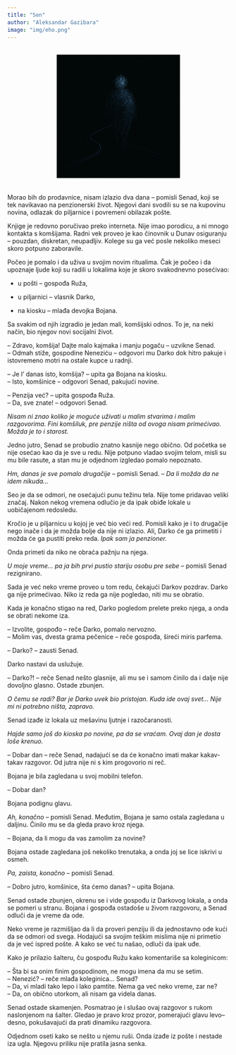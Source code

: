 ```yaml
---
title: "Sen"
author: "Aleksandar Gazibara"
image: "img/eho.png"
---
```




<div style="text-align: center; margin: 2rem 0;">
  <img src="img/sen.png" width="280" alt="Sen"></div>

Morao bih do prodavnice, nisam izlazio dva dana – pomisli Senad, koji se tek navikavao na penzionerski život. Njegovi dani svodili su se na kupovinu novina, odlazak do piljarnice i povremeni obilazak pošte. 

Knjige je redovno poručivao preko interneta. Nije imao porodicu, a ni mnogo kontakta s komšijama. Radni vek proveo je kao činovnik u Dunav osiguranju – pouzdan, diskretan, neupadljiv. Kolege su ga već posle nekoliko meseci skoro potpuno zaboravile.

Počeo je pomalo i da uživa u svojim novim ritualima. Čak je počeo i da upoznaje ljude koji su radili u lokalima koje je skoro svakodnevno posećivao:

-   u pošti – gospođa Ruža,
    
-   u piljarnici – vlasnik Darko,
    
-   na kiosku – mlađa devojka Bojana.
    

Sa svakim od njih izgradio je jedan mali, komšijski odnos. To je, na neki način, bio njegov novi socijalni život.

– Zdravo, komšija! Dajte malo kajmaka i manju pogaču – uzvikne Senad.  
– Odmah stiže, gospodine Neneziću – odgovori mu Darko dok hitro pakuje i istovremeno motri na ostale kupce u radnji.

– Je l’ danas isto, komšija? – upita ga Bojana na kiosku.  
– Isto, komšinice – odgovori Senad, pakujući novine.

– Penzija već? – upita gospođa Ruža.  
– Da, sve znate! – odgovori Senad.

_Nisam ni znao koliko je moguće uživati u malim stvarima i malim razgovorima. Fini komšiluk, pre penzije ništa od ovoga nisam primećivao. Možda je to i starost._

Jedno jutro, Senad se probudio znatno kasnije nego obično. Od početka se nije osećao kao da je sve u redu. Nije potpuno vladao svojim telom, misli su mu bile rasute, a stan mu je odjednom izgledao pomalo nepoznato.

_Hm, danas je sve pomalo drugačije_ – pomisli Senad. – _Da li možda da ne idem nikuda…_

Seo je da se odmori, ne osećajući punu težinu tela. Nije tome pridavao veliki značaj. Nakon nekog vremena odlučio je da ipak obiđe lokale u uobičajenom redosledu.

Kročio je u piljarnicu u kojoj je već bio veći red. Pomisli kako je i to drugačije nego inače i da je možda bolje da nije ni izlazio. Ali, Darko će ga primetiti i možda će ga pustiti preko reda. _Ipak sam ja penzioner._

Onda primeti da niko ne obraća pažnju na njega.

_U moje vreme… pa ja bih prvi pustio stariju osobu pre sebe_ – pomisli Senad rezignirano.

Sada je već neko vreme proveo u tom redu, čekajući Darkov pozdrav. Darko ga nije primećivao. Niko iz reda ga nije pogledao, niti mu se obratio.

Kada je konačno stigao na red, Darko pogledom prelete preko njega, a onda se obrati nekome iza.

– Izvolite, gospođo – reče Darko, pomalo nervozno.  
– Molim vas, dvesta grama pečenice – reče gospođa, šireći miris parfema.

– Darko? – zausti Senad.

Darko nastavi da uslužuje.

– Darko?! – reče Senad nešto glasnije, ali mu se i samom činilo da i dalje nije dovoljno glasno. Ostade zbunjen.

_O čemu se radi? Bar je Darko uvek bio pristojan. Kuda ide ovaj svet… Nije mi ni potrebno ništa, zapravo._

Senad izađe iz lokala uz mešavinu ljutnje i razočaranosti.

_Hajde samo još do kioska po novine, pa da se vraćam. Ovaj dan je dosta loše krenuo._

– Dobar dan – reče Senad, nadajući se da će konačno imati makar kakav-takav razgovor. Od jutra nije ni s kim progovorio ni reč.

Bojana je bila zagledana u svoj mobilni telefon.

– Dobar dan?

Bojana podignu glavu.

_Ah, konačno_ – pomisli Senad. Međutim, Bojana je samo ostala zagledana u daljinu. Činilo mu se da gleda pravo kroz njega.

– Bojana, da li mogu da vas zamolim za novine?

Bojana ostade zagledana još nekoliko trenutaka, a onda joj se lice iskrivi u osmeh.

_Pa, zaista, konačno_ – pomisli Senad.

– Dobro jutro, komšinice, šta ćemo danas? – upita Bojana.

Senad ostade zbunjen, okrenu se i vide gospođu iz Darkovog lokala, a onda se pomeri u stranu. Bojana i gospođa ostadoše u živom razgovoru, a Senad odluči da je vreme da ode.

Neko vreme je razmišljao da li da proveri penziju ili da jednostavno ode kući da se odmori od svega. Hodajući sa svojim teškim mislima nije ni primetio da je već ispred pošte. A kako se već tu našao, odluči da ipak uđe.

Kako je prilazio šalteru, ču gospođu Ružu kako komentariše sa koleginicom:

– Šta bi sa onim finim gospodinom, ne mogu imena da mu se setim.  
– Nenezić? – reče mlađa koleginica… Senad?  
– Da, vi mladi tako lepo i lako pamtite. Nema ga već neko vreme, zar ne?  
– Da, on obično utorkom, ali nisam ga videla danas.

Senad ostade skamenjen. Posmatrao je i slušao ovaj razgovor s rukom naslonjenom na šalter. Gledao je pravo kroz prozor, pomerajući glavu levo–desno, pokušavajući da prati dinamiku razgovora.

Odjednom oseti kako se nešto u njemu ruši. Onda izađe iz pošte i nestade iza ugla. Njegovu priliku nije pratila jasna senka.
